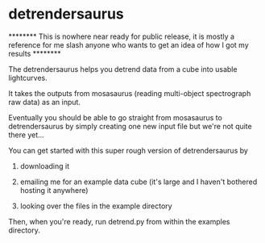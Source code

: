 # detrendersaurus

******** This is nowhere near ready for public release, it is mostly a reference for me slash anyone who wants to get an idea of how I got my results ********

The detrendersaurus helps you detrend data from a cube into usable lightcurves.

It takes the outputs from mosasaurus (reading multi-object spectrograph raw data) as an input.

Eventually you should be able to go straight from mosasaurus to detrendersaurus by simply creating one new input file but we're not quite there yet...

You can get started with this super rough version of detrendersaurus by 

1. downloading it 

2. emailing me for an example data cube (it's large and I haven't bothered hosting it anywhere)
   
3. looking over the files in the example directory
    
Then, when you're ready, run detrend.py from within the examples directory. 
